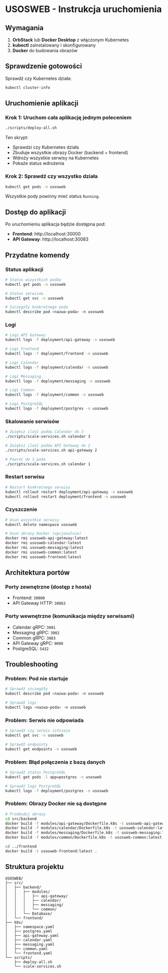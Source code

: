 # USOSWEB - Instrukcja uruchomienia

## Wymagania

1. **OrbStack** lub **Docker Desktop** z włączonym Kubernetes
2. **kubectl** zainstalowany i skonfigurowany
3. **Docker** do budowania obrazów

## Sprawdzenie gotowości

Sprawdź czy Kubernetes działa:
```bash
kubectl cluster-info
```

## Uruchomienie aplikacji

### Krok 1: Uruchom cała aplikację jednym poleceniem
```bash
./scripts/deploy-all.sh
```

Ten skrypt:
- Sprawdzi czy Kubernetes działa
- Zbuduje wszystkie obrazy Docker (backend + frontend)
- Wdroży wszystkie serwisy na Kubernetes
- Pokaże status wdrożenia

### Krok 2: Sprawdź czy wszystko działa
```bash
kubectl get pods -n usosweb
```

Wszystkie pody powinny mieć status `Running`.

## Dostęp do aplikacji

Po uruchomieniu aplikacja będzie dostępna pod:

- **Frontend**: http://localhost:30000
- **API Gateway**: http://localhost:30083

## Przydatne komendy

### Status aplikacji
```bash
# Status wszystkich podów
kubectl get pods -n usosweb

# Status serwisów
kubectl get svc -n usosweb

# Szczegóły konkretnego poda
kubectl describe pod <nazwa-poda> -n usosweb
```

### Logi
```bash
# Logi API Gateway
kubectl logs -f deployment/api-gateway -n usosweb

# Logi Frontend
kubectl logs -f deployment/frontend -n usosweb

# Logi Calendar
kubectl logs -f deployment/calendar -n usosweb

# Logi Messaging
kubectl logs -f deployment/messaging -n usosweb

# Logi Common
kubectl logs -f deployment/common -n usosweb

# Logi PostgreSQL
kubectl logs -f deployment/postgres -n usosweb
```

### Skalowanie serwisów
```bash
# Zwiększ ilość podów Calendar do 3
./scripts/scale-services.sh calendar 3

# Zwiększ ilość podów API Gateway do 2
./scripts/scale-services.sh api-gateway 2

# Powróć do 1 poda
./scripts/scale-services.sh calendar 1
```

### Restart serwisu
```bash
# Restart konkretnego serwisu
kubectl rollout restart deployment/api-gateway -n usosweb
kubectl rollout restart deployment/frontend -n usosweb
```

### Czyszczenie
```bash
# Usuń wszystkie serwisy
kubectl delete namespace usosweb

# Usuń obrazy Docker (opcjonalnie)
docker rmi usosweb-api-gateway:latest
docker rmi usosweb-calendar:latest
docker rmi usosweb-messaging:latest
docker rmi usosweb-common:latest
docker rmi usosweb-frontend:latest
```

## Architektura portów

### Porty zewnętrzne (dostęp z hosta)
- Frontend: `30000`
- API Gateway HTTP: `30083`

### Porty wewnętrzne (komunikacja między serwisami)
- Calendar gRPC: `3001`
- Messaging gRPC: `3002`
- Common gRPC: `3003`
- API Gateway gRPC: `9090`
- PostgreSQL: `5432`

## Troubleshooting

### Problem: Pod nie startuje
```bash
# Sprawdź szczegóły
kubectl describe pod <nazwa-poda> -n usosweb

# Sprawdź logi
kubectl logs <nazwa-poda> -n usosweb
```

### Problem: Serwis nie odpowiada
```bash
# Sprawdź czy serwis istnieje
kubectl get svc -n usosweb

# Sprawdź endpointy
kubectl get endpoints -n usosweb
```

### Problem: Błąd połączenia z bazą danych
```bash
# Sprawdź status PostgreSQL
kubectl get pods -l app=postgres -n usosweb

# Sprawdź logi PostgreSQL
kubectl logs -f deployment/postgres -n usosweb
```

### Problem: Obrazy Docker nie są dostępne
```bash
# Przebuduj obrazy
cd src/backend
docker build -f modules/api-gateway/Dockerfile.k8s -t usosweb-api-gateway:latest .
docker build -f modules/calendar/Dockerfile.k8s -t usosweb-calendar:latest .
docker build -f modules/messaging/Dockerfile.k8s -t usosweb-messaging:latest .
docker build -f modules/common/Dockerfile.k8s -t usosweb-common:latest .

cd ../frontend
docker build -t usosweb-frontend:latest .
```

## Struktura projektu

```
USOSWEB/
├── src/
│   ├── backend/
│   │   ├── modules/
│   │   │   ├── api-gateway/
│   │   │   ├── calendar/
│   │   │   ├── messaging/
│   │   │   └── common/
│   │   └── Database/
│   └── frontend/
├── k8s/
│   ├── namespace.yaml
│   ├── postgres.yaml
│   ├── api-gateway.yaml
│   ├── calendar.yaml
│   ├── messaging.yaml
│   ├── common.yaml
│   └── frontend.yaml
└── scripts/
    ├── deploy-all.sh
    └── scale-services.sh
``` 